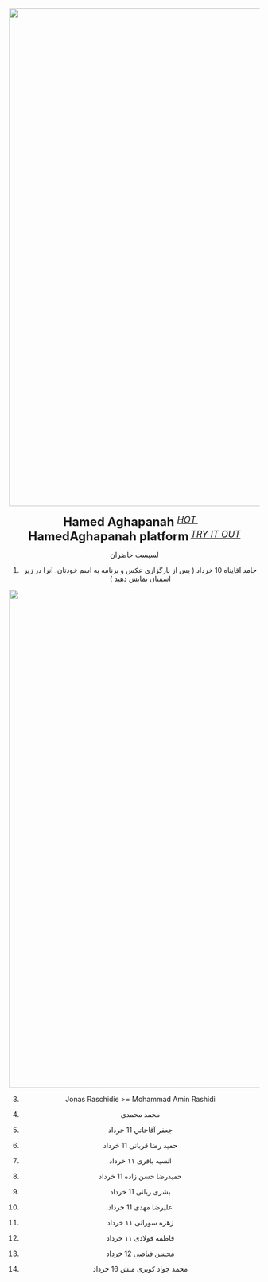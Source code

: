 <div align="center">
  <img src="https://github.com/Hamed-Aghapanah/BOOTCAMP_AI/blob/main/p1.PNG" width="1000"/>
  <div>&nbsp;</div>
  <div align="center">
    <b><font size="5">Hamed Aghapanah </font></b>
    <sup>
      <a href="https://HamedAghapanah.com">
        <i><font size="4">HOT</font></i>
      </a>
    </sup>
    &nbsp;&nbsp;&nbsp;&nbsp;
    <b><font size="5">HamedAghapanah platform</font></b>
    <sup>
      <a href="https://HamedAghapanah.com">
        <i><font size="4">TRY IT OUT</font></i>
      </a>
    </sup>
  </div>







لسیست حاضران

1) حامد آقاپناه   10 خرداد
  ( پس از بارگزاری عکس و برنامه به اسم خودتان، آنرا در زیر اسمتان نمایش دهید )


<img src="https://github.com/Hamed-Aghapanah/BOOTCAMP_AI/blob/main/SAMPLE.PNG" width="1000"/>


3) Jonas Raschidie >= Mohammad Amin Rashidi

4) محمد محمدی
5) جعفر آقاجاني  11 خرداد
6) حمید رضا قربانی 11 خرداد
7) انسیه باقری ۱۱ خرداد
8) حمیدرضا حسن زاده 11 خرداد
9) بشری ربانی 11 خرداد
10) علیرضا مهدی 11 خرداد
11) زهزه سورانی ۱۱ خرداد
12) فاطمه فولادی ۱۱ خرداد
13) محسن فیاضی 12 خرداد
14) محمد جواد کویری منش 16 خرداد
